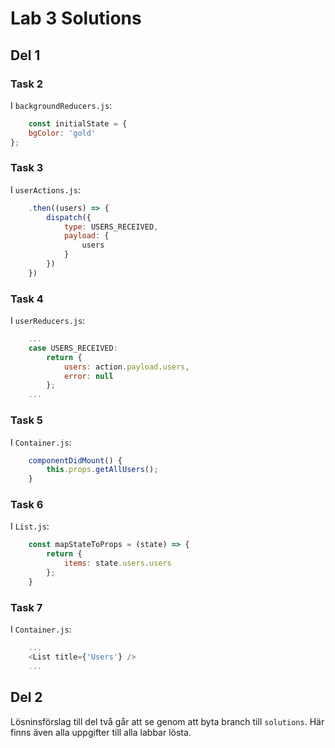 # Lab 3 Solutions

## Del 1

### Task 2
I `backgroundReducers.js`:
```javascript
    const initialState = {
    bgColor: 'gold'
};
```

### Task 3
I `userActions.js`:
```javascript
    .then((users) => {
        dispatch({
            type: USERS_RECEIVED,
            payload: {
                users
            }
        })
    })
```

### Task 4
I `userReducers.js`:
```javascript
    ...
    case USERS_RECEIVED:
        return {
            users: action.payload.users,
            error: null
        };
    ...
```

### Task 5
I `Container.js`:
```javascript
    componentDidMount() {
        this.props.getAllUsers();
    }
```

### Task 6
I `List.js`:
```javascript
    const mapStateToProps = (state) => {
        return {
            items: state.users.users
        };
    }
```

### Task 7
I `Container.js`:
```javascript
    ...
    <List title={'Users'} />
    ...
```

## Del 2
Lösninsförslag till del två går att se genom att byta branch till `solutions`. Här finns även alla uppgifter till alla labbar lösta.
